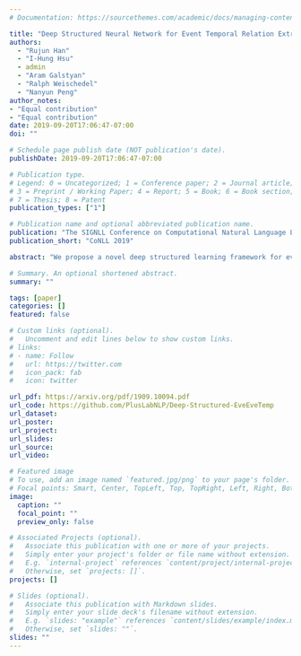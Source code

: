 ```yaml
---
# Documentation: https://sourcethemes.com/academic/docs/managing-content/

title: "Deep Structured Neural Network for Event Temporal Relation Extraction"
authors: 
  - "Rujun Han"
  - "I-Hung Hsu"
  - admin
  - "Aram Galstyan"
  - "Ralph Weischedel"
  - "Nanyun Peng"
author_notes:
- "Equal contribution"
- "Equal contribution"
date: 2019-09-20T17:06:47-07:00
doi: ""

# Schedule page publish date (NOT publication's date).
publishDate: 2019-09-20T17:06:47-07:00

# Publication type.
# Legend: 0 = Uncategorized; 1 = Conference paper; 2 = Journal article;
# 3 = Preprint / Working Paper; 4 = Report; 5 = Book; 6 = Book section;
# 7 = Thesis; 8 = Patent
publication_types: ["1"]

# Publication name and optional abbreviated publication name.
publication: "The SIGNLL Conference on Computational Natural Language Learning(CoNLL) 2019"
publication_short: "CoNLL 2019"

abstract: "We propose a novel deep structured learning framework for event temporal relation extraction. The model consists of 1) a recurrent neural network (RNN) to learn scoring functions for pair-wise relations, and 2) a structured support vector machine (SSVM) to make joint predictions. The neural network automatically learns representations that account for long-term contexts to provide robust features for the structured model, while the SSVM incorporates domain knowledge such as transitive closure of temporal relations as constraints to make better globally consistent decisions. By jointly training the two components, our model combines the benefits of both data-driven learning and knowledge exploitation. Experimental results on three high-quality event temporal relation datasets (TCR, MATRES, and TB-Dense) demonstrate that incorporated with pre-trained contextualized embeddings, the proposed model achieves significantly better performances than the state-of-the-art methods on all three datasets. We also provide thorough ablation studies to investigate our model."

# Summary. An optional shortened abstract.
summary: ""

tags: [paper]
categories: []
featured: false

# Custom links (optional).
#   Uncomment and edit lines below to show custom links.
# links:
# - name: Follow
#   url: https://twitter.com
#   icon_pack: fab
#   icon: twitter

url_pdf: https://arxiv.org/pdf/1909.10094.pdf
url_code: https://github.com/PlusLabNLP/Deep-Structured-EveEveTemp
url_dataset:
url_poster:
url_project:
url_slides:
url_source:
url_video:

# Featured image
# To use, add an image named `featured.jpg/png` to your page's folder. 
# Focal points: Smart, Center, TopLeft, Top, TopRight, Left, Right, BottomLeft, Bottom, BottomRight.
image:
  caption: ""
  focal_point: ""
  preview_only: false

# Associated Projects (optional).
#   Associate this publication with one or more of your projects.
#   Simply enter your project's folder or file name without extension.
#   E.g. `internal-project` references `content/project/internal-project/index.md`.
#   Otherwise, set `projects: []`.
projects: []

# Slides (optional).
#   Associate this publication with Markdown slides.
#   Simply enter your slide deck's filename without extension.
#   E.g. `slides: "example"` references `content/slides/example/index.md`.
#   Otherwise, set `slides: ""`.
slides: ""
---
```

